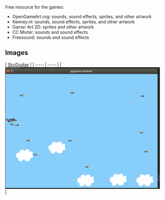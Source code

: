 Free resource for the games:

* OpenGameArt.org: sounds, sound effects, sprites, and other artwork
* Kenney.nl: sounds, sound effects, sprites, and other artwork
* Gamer Art 2D: sprites and other artwork
* CC Mixter: sounds and sound effects
* Freesound: sounds and sound effects

## Images
| [SkyDodge](https://github.com/belushkin) |
| :---: | :---: |
| ![](./images/image.png) |
